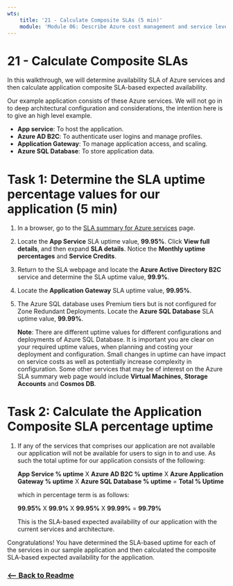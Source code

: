 ```yaml
---
wts:
    title: '21 - Calculate Composite SLAs (5 min)'
    module: 'Module 06: Describe Azure cost management and service level agreements'
---
```

# 21 - Calculate Composite SLAs

In this walkthrough, we will determine availability SLA of Azure services and then calculate application composite SLA-based expected availability.

Our example application consists of these Azure services. We will not go in to deep architectural configuration and considerations, the intention here is to give an high level example.

+ **App service**: To host the application.
+ **Azure AD B2C**: To authenticate user logins and manage profiles.
+ **Application Gateway**: To manage application access, and scaling. 
+ **Azure SQL Database**: To store application data. 

# Task 1: Determine the SLA uptime percentage values for our application (5 min)

1. In a browser, go to the [SLA summary for Azure services](https://azure.microsoft.com/en-us/support/legal/sla/summary/) page.

2. Locate the **App Service** SLA uptime value, **99.95%**. Click **View full details**, and then expand **SLA details**. Notice the **Monthly uptime percentages** and **Service Credits**.

3. Return to the SLA webpage and locate the **Azure Active Directory B2C** service and determine the SLA uptime value, **99.9%**. 

4. Locate the **Application Gateway** SLA uptime value, **99.95%**. 

5. The Azure SQL database uses Premium tiers but is not configured for Zone Redundant Deployments. Locate the **Azure SQL Database** SLA uptime value, **99.99%**. 

    **Note**: There are different uptime values for different configurations and deployments of Azure SQL Database. It is important you are clear on your required uptime values, when planning and costing your deployment and configuration. Small changes in uptime can have impact on service costs as well as potentially increase complexity in configuration. Some other services that may be of interest on the Azure SLA summary web page would include **Virtual Machines**, **Storage Accounts** and **Cosmos DB**.

# Task 2: Calculate the Application Composite SLA percentage uptime

1. If any of the services that comprises our application are not available our application will not be available for users to sign in to and use. As such the total uptime for our application consists of the following:

    **App Service % uptime** X **Azure AD B2C % uptime** X  **Azure Application Gateway % uptime** X **Azure SQL Database % uptime** = **Total % Uptime**

    which in percentage term is as follows:

    **99.95%** X **99.9%** X **99.95%** X **99.99%** = **99.79%**

    This is the SLA-based expected availability of our application with the current services and architecture.

Congratulations! You have determined the SLA-based uptime for each of the services in our sample application and then calculated the composite SLA-based expected availability for the application.


### [<-- Back to Readme](../../readme.md)